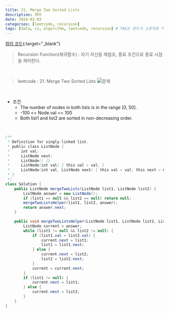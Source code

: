 ```yaml
---
title: 21. Merge Two Sorted Lists
description: 재귀
date: 2024-02-03
categories: [leetcode, recursion]
tags: [data, cs, algorithm, leetcode, recursion] # TAG는 반드시 소문자로 이루어져야함!
---
```


[정리 코드](https://github.com/AngryPig123/datasutructure/tree/recursion-leetcode){:target="\_blank"}

> Recursion Function(재귀함수) : 자기 자신을 재참조, 종료 조건으로 종료 시점을 제어한다. <br>

<br>

> leetcode : 21. Merge Two Sorted Lists
![문제](https://github.com/AngryPig123/angrypig123.github.io/assets/86225268/ec92f567-e485-480e-9651-b92bced1410b "21번 문제")

<br>

- 조건
  -  The number of nodes in both lists is in the range [0, 50]. <br>
  -  -100 <= Node.val <= 100 <br>
  -  Both list1 and list2 are sorted in non-decreasing order. <br>

<br>

```java
/**
 * Definition for singly-linked list.
 * public class ListNode {
 *     int val;
 *     ListNode next;
 *     ListNode() {}
 *     ListNode(int val) { this.val = val; }
 *     ListNode(int val, ListNode next) { this.val = val; this.next = next; }
 * }
 */
class Solution {
    public ListNode mergeTwoLists(ListNode list1, ListNode list2) {
        ListNode answer = new ListNode();
        if (list1 == null && list2 == null) return null;
        mergeTwoListsHelper(list1, list2, answer);
        return answer.next;
    }

    public void mergeTwoListsHelper(ListNode list1, ListNode list2, ListNode answer) {
        ListNode current = answer;
        while (list1 != null && list2 != null) {
            if (list1.val < list2.val) {
                current.next = list1;
                list1 = list1.next;
            } else {
                current.next = list2;
                list2 = list2.next;
            }
            current = current.next;
        }
        if (list1 != null) {
            current.next = list1;
        } else {
            current.next = list2;
        }
    }
}
```

